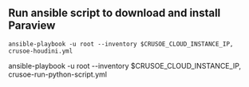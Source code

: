 ## Run ansible script to download and install Paraview

```
ansible-playbook -u root --inventory $CRUSOE_CLOUD_INSTANCE_IP, crusoe-houdini.yml
```
ansible-playbook -u root --inventory $CRUSOE_CLOUD_INSTANCE_IP, crusoe-run-python-script.yml
